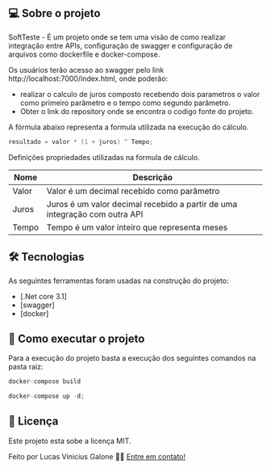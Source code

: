 ## 💻 Sobre o projeto

SoftTeste - É um projeto onde se tem uma visão de como realizar integração entre APIs, configuração de swagger e configuração de arquivos como dockerfile
e docker-compose.

Os usuários terão acesso ao swagger pelo link http://localhost:7000/index.html, onde poderão:
- realizar o calculo de juros composto recebendo dois parametros o valor como primeiro parâmetro e o tempo como segundo parâmetro.
- Obter o link do repository onde se encontra o codigo fonte do projeto.

A fórmula abaixo representa a formula utilizada na execução do cálculo.

```csharp
resultado = valor * (1 + juros) ^ Tempo;
```

Definições propriedades utilizadas na formula de cálculo.

| Nome   | Descrição                                                                            |
|--------|--------------------------------------------------------------------------------------|
| Valor  | Valor é um decimal recebido como parâmetro                                           |
| Juros  | Juros é um valor decimal recebido a partir de uma integração com outra API           |
| Tempo  | Tempo é um valor inteiro que representa meses                                        |

## 🛠 Tecnologias

As seguintes ferramentas foram usadas na construção do projeto:

- [.Net core 3.1]
- [swagger]
- [docker]

## 🚀 Como executar o projeto

Para a execução do projeto basta a execução dos seguintes comandos na pasta raiz:
```csharp
docker-compose build
```
```csharp
docker-compose up -d;
```

## 📝 Licença

Este projeto esta sobe a licença MIT.

Feito por Lucas Vinicius Galone 👋🏽 [Entre em contato!](https://www.linkedin.com/in/tgmarinho/)
